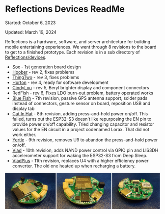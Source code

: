 # Reflections Devices ReadMe

Started: October 6, 2023

Updated: March 19, 2024

Reflections is a hardware, software, and server architecture for building mobile entertaining experiences. We went through 8 revisions to the board to get to a finished prototype. Each revision is in a sub directory of [Reflections/devices](https://github.com/frankcohen/ReflectionsOS/tree/main/Devices).

- [Sox](https://github.com/frankcohen/ReflectionsOS/tree/main/Devices/Sox) - 1st generation board design
- [Hoober](https://github.com/frankcohen/ReflectionsOS/tree/main/Devices/Hoober) - rev 2, fixes problems
- [ThingTwo](https://github.com/frankcohen/ReflectionsOS/tree/main/Devices/ThingTwo) - rev 3, fixes problems
- [Horton](https://github.com/frankcohen/ReflectionsOS/tree/main/Devices/Horton) - rev 4, ready for software development
- [CindyLou](https://github.com/frankcohen/ReflectionsOS/tree/main/Devices/CindyLou) - rev 5, Beryl brighter display and component connectors
- [RedFish](https://github.com/frankcohen/ReflectionsOS/tree/main/Devices/RedFish) - rev 6, Fixes LDO burn-out problem, battery operated works
- [Blue Fish](https://github.com/frankcohen/ReflectionsOS/tree/main/Devices/BlueFish) - 7th revision, passive GPS antenna support, solder pads instead of connectors, gesture sensor on board, reposition USB and display tab
- [Cat In Hat](https://github.com/frankcohen/ReflectionsOS/tree/main/Devices/CatInHat) - 8th revision, adding press-and-hold power on/off. This failed, turns out the ESP32-S3 doesn't like repurposing the EN pin to provide power on/off capability. Tried changing capacitor and resistor values for the EN circuit in a project codenamed Lorax. That did not work either.
- [Yertle](https://github.com/frankcohen/ReflectionsOS/tree/main/Devices/CatInHat) - 9th revision, removes U9 to abandon the press-and-hold power on/off.
- [Vlad](https://github.com/frankcohen/ReflectionsOS/blob/main/Devices/Vlad/Vlad%20Project%20Notes.md) - 10th revision, adds NAND power control via GPIO pin and LIS3DH accelerometer support for waking the ESP32-S3 from Deep Sleep.
- [VladPlus](https://github.com/frankcohen/ReflectionsOS/blob/main/Devices/Vlad/Vlad%20Project%20Notes.md) - 11th revision, replaces U4 with a higher efficiency power converter. The old one heated up when recharging a battery.

![Cindy Lou board example](https://github.com/frankcohen/ReflectionsOS/blob/main/Docs/images/CindyLou.jpg)
